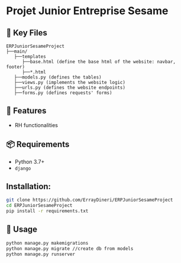 # Projet Junior Entreprise Sesame

## 📄 Key Files

```
ERPJuniorSesameProject
├──main/
   ├──templates
      ├──base.html (define the base html of the website: navbar, footer)
      ├──*.html
   ├──models.py (defines the tables)
   ├──views.py (implements the website logic)
   ├──urls.py (defines the website endpoints)
   ├──forms.py (defines requests' forms)
```

## 🔧 Features

* RH functionalities

## 📦 Requirements

* Python 3.7+
* `django`

## Installation:

```bash
git clone https://github.com/ErrayDineri/ERPJuniorSesameProject
cd ERPJuniorSesameProject
pip install -r requirements.txt
```

## 🚀 Usage

```bash
python manage.py makemigrations
python manage.py migrate //create db from models
python manage.py runserver
```